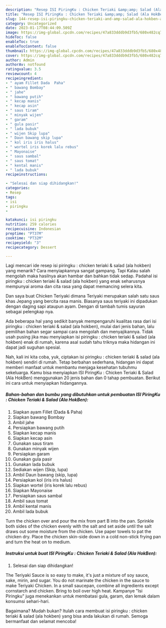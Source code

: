 ```yaml
---
description: "Resep ISI PiringKu : Chicken Teriaki &amp;amp; Salad (Ala HokBen) Anti Gagal"
title: "Resep ISI PiringKu : Chicken Teriaki &amp;amp; Salad (Ala HokBen) Anti Gagal"
slug: 144-resep-isi-piringku-chicken-teriaki-and-amp-salad-ala-hokben-anti-gagal
category: Uncategorized
date: 2023-01-17T08:44:09.509Z
image: https://img-global.cpcdn.com/recipes/47a833dddb9d3fb5/680x482cq70/isi-piringku-chicken-teriaki-salad-ala-hokben-foto-resep-utama.jpg
hideToc: false
enableToc: true
enableTocContent: false
thumbnail: https://img-global.cpcdn.com/recipes/47a833dddb9d3fb5/680x482cq70/isi-piringku-chicken-teriaki-salad-ala-hokben-foto-resep-utama.jpg
cover: https://img-global.cpcdn.com/recipes/47a833dddb9d3fb5/680x482cq70/isi-piringku-chicken-teriaki-salad-ala-hokben-foto-resep-utama.jpg
author: Admin
authorAv: notfound
ratingvalue: 3.5
reviewcount: 4
recipeingredient:
- " ayam Fillet Dada  Paha"
- " bawang Bombay"
- " jahe"
- " bawang putih"
- " kecap manis"
- " kecap asin"
- " saus tiram"
- " minyak wijen"
- " garam"
- " gula pasir"
- " lada bubuk"
- " wijen Skip lupa"
- " Daun bawang skip lupa"
- " kol iris iris halus"
- " wortel iris korek lalu rebus"
- " Mayonaise"
- " saus sambal"
- " saus tomat"
- " kental manis"
- " lada bubuk"
recipeinstructions:

- "Selesai dan siap dihidangkan!"
categories:
- Resep
tags:
- isi
- piringku
- 

katakunci: isi piringku  
nutrition: 259 calories
recipecuisine: Indonesian
preptime: "PT37M"
cooktime: "PT32M"
recipeyield: "3"
recipecategory: Dessert

---
```



Lagi mencari ide resep isi piringku : chicken teriaki &amp; salad (ala hokben) yang menarik? Cara menyiapkannya sangat gampang. Tapi Kalau salah mengolah maka hasilnya akan hambar dan bahkan tidak sedap. Padahal isi piringku : chicken teriaki &amp; salad (ala hokben) yang enak seharusnya mempunyai aroma dan cita rasa yang dapat memancing selera kita.


Dan saya buat Chicken Teriyaki dimana Teriyaki merupakan salah satu saus khas Jepang yang bercita rasa manis. Biasanya saus teriyaki ini dipadukan dengan daging sapi ataupun ayam. Dengan di tambah tumis sayuran sebagai pelengkap nya.

Ada beberapa hal yang sedikit banyak mempengaruhi kualitas rasa dari isi piringku : chicken teriaki &amp; salad (ala hokben), mulai dari jenis bahan, lalu pemilihan bahan segar sampai cara mengolah dan menyajikannya. Tidak usah pusing jika mau menyiapkan isi piringku : chicken teriaki &amp; salad (ala hokben) enak di rumah, karena asal sudah tahu triknya maka hidangan ini dapat jadi suguhan spesial.


Nah, kali ini kita coba, yuk, ciptakan isi piringku : chicken teriaki &amp; salad (ala hokben) sendiri di rumah. Tetap berbahan sederhana, hidangan ini dapat memberi manfaat untuk membantu menjaga kesehatan tubuhmu sekeluarga. Kamu bisa menyiapkan ISI PiringKu : Chicken Teriaki &amp; Salad (Ala HokBen) menggunakan 20 jenis bahan dan 0 tahap pembuatan. Berikut ini cara untuk menyiapkan hidangannya.

<!--inarticleads1-->

##### Bahan-bahan dan bumbu yang dibutuhkan untuk pembuatan ISI PiringKu : Chicken Teriaki &amp; Salad (Ala HokBen):

1. Siapkan  ayam Fillet (Dada &amp; Paha)
1. Siapkan  bawang Bombay
1. Ambil  jahe
1. Persiapkan  bawang putih
1. Siapkan  kecap manis
1. Siapkan  kecap asin
1. Gunakan  saus tiram
1. Gunakan  minyak wijen
1. Persiapkan  garam
1. Gunakan  gula pasir
1. Gunakan  lada bubuk
1. Sediakan  wijen (Skip, lupa)
1. Ambil  Daun bawang (skip, lupa)
1. Persiapkan  kol (iris iris halus)
1. Siapkan  wortel (iris korek lalu rebus)
1. Siapkan  Mayonaise
1. Persiapkan  saus sambal
1. Ambil  saus tomat
1. Ambil  kental manis
1. Ambil  lada bubuk


Turn the chicken over and pour the mix from part B into the pan. Sprinkle both sides of the chicken evenly with the salt and set aside until the salt draws out some moisture from the chicken. Use paper towels to pat the chicken dry. Place the chicken skin-side down in a cold non-stick frying pan and turn the heat on to medium. 

<!--inarticleads2-->

##### Instruksi untuk buat ISI PiringKu : Chicken Teriaki &amp; Salad (Ala HokBen):


1. Selesai dan siap dihidangkan!

The Teriyaki Sauce is so easy to make, it&#39;s just a mixture of soy sauce, sake, mirin, and sugar. You do not marinate the chicken in the sauce to make Teriyaki Chicken. In a small saucepan, combine all ingredients except cornstarch and chicken. Bring to boil over high heat. Kampanye &#34;Isi Piringku&#34; juga menekankan untuk membatasi gula, garam, dan lemak dalam konsumsi sehari-hari. 

Bagaimana? Mudah bukan? Itulah cara membuat isi piringku : chicken teriaki &amp; salad (ala hokben) yang bisa anda lakukan di rumah. Semoga bermanfaat dan selamat mencoba!
